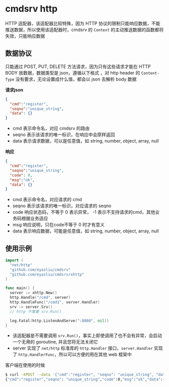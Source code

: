 # cmdsrv http

HTTP 适配器，该适配器比较特殊，因为 HTTP 协议的限制只能响应数据，不能推送数据，所以使用该适配器时，cmdsrv 的 `Context` 的主动推送数据的函数都将失效，只能响应数据

## 数据协议

只能通过 POST, PUT, DELETE 方法请求，因为只有这些请求才能在 HTTP BODY 放数据，数据类型是 json，遵循以下格式 ，对 http header 的 `Content-Type` 没有要求，无论设置成什么值，都会以 json 去解析 body 数据

**请求json**
```json
{
  "cmd":"register",
  "seqno":"unique_string",
  "data": {}
}
```

 * cmd 表示命令名，对应 cmdsrv 的路由
 * seqno 表示该请求的唯一标识，在响应中会原样返回
 * data 表示请求数据，可以是任意值，如 string, number, object, array, null


**响应**
```json
{
  "cmd":"register",
  "seqno":"unique_string",
  "code": 0,
  "msg":"ok",
  "data": {}
}
```

 * cmd 表示命令名，对应请求的 cmd
 * seqno 表示该请求的唯一标识，对应请求的 seqno
 * code 响应状态码，不等于 0 表示异常， -1 表示不支持请求的cmd，其他业务码根据业务适应
 * msg 响应说明，只在code不等于 0 时才有意义
 * data 表示响应数据，可能是任意值，如 string, number, object, array, null

## 使用示例

```go
import (
  "net/http"
  "github.com/eyasliu/cmdsrv"
  "github.com/eyasliu/cmdsrv/xhttp"
)

func main() {
  server := xhttp.New()
  http.Handle("/cmd", server)
  http.HandleFunc("/cmd1", server.Handler)
  srv := server.Srv()
  // http 不需要 srv.Run()

  log.Fatal(http.ListenAndServe(":8080", nil))
}
```

 - 该适配器是不需要调用 `srv.Run()`，事实上即使调用了也不会有异常，会启动一个无用的 goroutine, 并且您将无法关闭它
 - server 实现了 `net/http` 标准库的 `http.Handler` 接口，`server.Handler` 实现了 `http.HandlerFunc`，所以可以方便的用在其他 web 框架中

客户端在使用的时候

```sh
$ curl -XPOST --data '{"cmd":"register", "seqno": "unique_string", "data":{"name": "eyasliu"}}' http://127.0.0.1:8080/cmd
{"cmd":"register","seqno": "unique_string","code":0,"msg":"ok","data":{"timestamp": 1610960488}}
```
